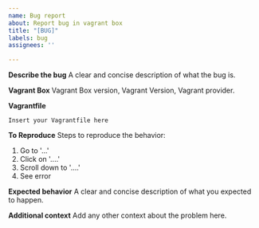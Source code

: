 ```yaml
---
name: Bug report
about: Report bug in vagrant box
title: "[BUG]"
labels: bug
assignees: ''

---
```


**Describe the bug**
A clear and concise description of what the bug is.

**Vagrant Box**
Vagrant Box version, Vagrant Version, Vagrant provider.

**Vagrantfile**
```
Insert your Vagrantfile here
```
**To Reproduce**
Steps to reproduce the behavior:
1. Go to '...'
2. Click on '....'
3. Scroll down to '....'
4. See error

**Expected behavior**
A clear and concise description of what you expected to happen.


**Additional context**
Add any other context about the problem here.
